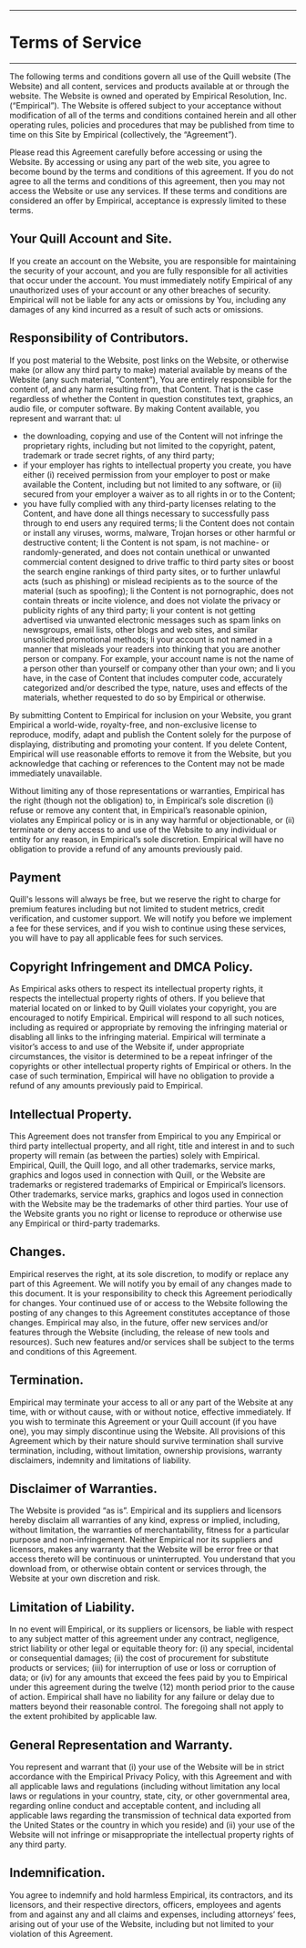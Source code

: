 * * *

# Terms of Service

* * *

  The following terms and conditions govern all use of the Quill website (The Website) and all content, services and products available at or through the website. The Website is owned and operated by Empirical Resolution, Inc. (“Empirical”). The Website is offered subject to your acceptance without modification of all of the terms and conditions contained herein and all other operating rules, policies and procedures that may be published from time to time on this Site by Empirical (collectively, the “Agreement”).

  Please read this Agreement carefully before accessing or using the Website. By accessing or using any part of the web site, you agree to become bound by the terms and conditions of this agreement. If you do not agree to all the terms and conditions of this agreement, then you may not access the Website or use any services. If these terms and conditions are considered an offer by Empirical, acceptance is expressly limited to these terms. 

## Your Quill Account and Site. 

  If you create an account on the Website, you are responsible for maintaining the security of your account, and you are fully responsible for all activities that occur under the account. You must immediately notify Empirical of any unauthorized uses of your account or any other breaches of security. Empirical will not be liable for any acts or omissions by You, including any damages of any kind incurred as a result of such acts or omissions.

##  Responsibility of Contributors. 

  If you post material to the Website, post links on the Website, or otherwise make (or allow any third party to make) material available by means of the Website (any such material, “Content”), You are entirely responsible for the content of, and any harm resulting from, that Content. That is the case regardless of whether the Content in question constitutes text, graphics, an audio file, or computer software. By making Content available, you represent and warrant that:
  ul
  - the downloading, copying and use of the Content will not infringe the proprietary rights, including but not limited to the copyright, patent, trademark or trade secret rights, of any third party;
  - if your employer has rights to intellectual property you create, you have either (i) received permission from your employer to post or make available the Content, including but not limited to any software, or (ii) secured from your employer a waiver as to all rights in or to the Content;
  - you have fully complied with any third-party licenses relating to the Content, and have done all things necessary to successfully pass through to end users any required terms;
    li the Content does not contain or install any viruses, worms, malware, Trojan horses or other harmful or destructive content;
    li the Content is not spam, is not machine- or randomly-generated, and does not contain unethical or unwanted commercial content designed to drive traffic to third party sites or boost the search engine rankings of third party sites, or to further unlawful acts (such as phishing) or mislead recipients as to the source of the material (such as spoofing);
    li the Content is not pornographic, does not contain threats or incite violence, and does not violate the privacy or publicity rights of any third party;
    li your content is not getting advertised via unwanted electronic messages such as spam links on newsgroups, email lists, other blogs and web sites, and similar unsolicited promotional methods;
    li your account is not named in a manner that misleads your readers into thinking that you are another person or company. For example, your account name is not the name of a person other than yourself or company other than your own; and
    li you have, in the case of Content that includes computer code, accurately categorized and/or described the type, nature, uses and effects of the materials, whether requested to do so by Empirical or otherwise.

  By submitting Content to Empirical for inclusion on your Website, you grant Empirical a world-wide, royalty-free, and non-exclusive license to reproduce, modify, adapt and publish the Content solely for the purpose of displaying, distributing and promoting your content. If you delete Content, Empirical will use reasonable efforts to remove it from the Website, but you acknowledge that caching or references to the Content may not be made immediately unavailable.

  Without limiting any of those representations or warranties, Empirical has the right (though not the obligation) to, in Empirical’s sole discretion (i) refuse or remove any content that, in Empirical’s reasonable opinion, violates any Empirical policy or is in any way harmful or objectionable, or (ii) terminate or deny access to and use of the Website to any individual or entity for any reason, in Empirical’s sole discretion. Empirical will have no obligation to provide a refund of any amounts previously paid.

## Payment

  Quill's lessons will always be free, but we reserve the right to charge for premium features including but not limited to student metrics, credit verification, and customer support. We will notify you before we implement a fee for these services, and if you wish to continue using these services, you will have to pay all applicable fees for such services.

## Copyright Infringement and DMCA Policy. 

  As Empirical asks others to respect its intellectual property rights, it respects the intellectual property rights of others. If you believe that material located on or linked to by Quill violates your copyright, you are encouraged to notify Empirical. Empirical will respond to all such notices, including as required or appropriate by removing the infringing material or disabling all links to the infringing material. Empirical will terminate a visitor’s access to and use of the Website if, under appropriate circumstances, the visitor is determined to be a repeat infringer of the copyrights or other intellectual property rights of Empirical or others. In the case of such termination, Empirical will have no obligation to provide a refund of any amounts previously paid to Empirical.

## Intellectual Property. 

  This Agreement does not transfer from Empirical to you any Empirical or third party intellectual property, and all right, title and interest in and to such property will remain (as between the parties) solely with Empirical. Empirical, Quill, the Quill logo, and all other trademarks, service marks, graphics and logos used in connection with Quill, or the Website are trademarks or registered trademarks of Empirical or Empirical’s licensors. Other trademarks, service marks, graphics and logos used in connection with the Website may be the trademarks of other third parties. Your use of the Website grants you no right or license to reproduce or otherwise use any Empirical or third-party trademarks.

## Changes. 

  Empirical reserves the right, at its sole discretion, to modify or replace any part of this Agreement. We will notify you by email of any changes made to this document. It is your responsibility to check this Agreement periodically for changes. Your continued use of or access to the Website following the posting of any changes to this Agreement constitutes acceptance of those changes. Empirical may also, in the future, offer new services and/or features through the Website (including, the release of new tools and resources). Such new features and/or services shall be subject to the terms and conditions of this Agreement. 

## Termination. 

  Empirical may terminate your access to all or any part of the Website at any time, with or without cause, with or without notice, effective immediately. If you wish to terminate this Agreement or your Quill account (if you have one), you may simply discontinue using the Website. All provisions of this Agreement which by their nature should survive termination shall survive termination, including, without limitation, ownership provisions, warranty disclaimers, indemnity and limitations of liability. 

## Disclaimer of Warranties. 

  The Website is provided “as is”. Empirical and its suppliers and licensors hereby disclaim all warranties of any kind, express or implied, including, without limitation, the warranties of merchantability, fitness for a particular purpose and non-infringement. Neither Empirical nor its suppliers and licensors, makes any warranty that the Website will be error free or that access thereto will be continuous or uninterrupted. You understand that you download from, or otherwise obtain content or services through, the Website at your own discretion and risk.

## Limitation of Liability. 

  In no event will Empirical, or its suppliers or licensors, be liable with respect to any subject matter of this agreement under any contract, negligence, strict liability or other legal or equitable theory for: (i) any special, incidental or consequential damages; (ii) the cost of procurement for substitute products or services; (iii) for interruption of use or loss or corruption of data; or (iv) for any amounts that exceed the fees paid by you to Empirical under this agreement during the twelve (12) month period prior to the cause of action. Empirical shall have no liability for any failure or delay due to matters beyond their reasonable control. The foregoing shall not apply to the extent prohibited by applicable law.

## General Representation and Warranty. 

  You represent and warrant that (i) your use of the Website will be in strict accordance with the Empirical Privacy Policy, with this Agreement and with all applicable laws and regulations (including without limitation any local laws or regulations in your country, state, city, or other governmental area, regarding online conduct and acceptable content, and including all applicable laws regarding the transmission of technical data exported from the United States or the country in which you reside) and (ii) your use of the Website will not infringe or misappropriate the intellectual property rights of any third party.

## Indemnification. 

  You agree to indemnify and hold harmless Empirical, its contractors, and its licensors, and their respective directors, officers, employees and agents from and against any and all claims and expenses, including attorneys’ fees, arising out of your use of the Website, including but not limited to your violation of this Agreement.
